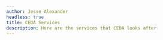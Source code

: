 ```yaml
---
author: Jesse Alexander
headless: true
title: CEDA Services
description: Here are the services that CEDA looks after
---
```

<!-->
